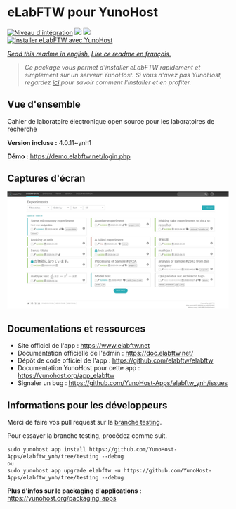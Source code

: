 # eLabFTW pour YunoHost

[![Niveau d'intégration](https://dash.yunohost.org/integration/elabftw.svg)](https://dash.yunohost.org/appci/app/elabftw) ![](https://ci-apps.yunohost.org/ci/badges/elabftw.status.svg) ![](https://ci-apps.yunohost.org/ci/badges/elabftw.maintain.svg)  
[![Installer eLabFTW avec YunoHost](https://install-app.yunohost.org/install-with-yunohost.svg)](https://install-app.yunohost.org/?app=elabftw)

*[Read this readme in english.](./README.md)*
*[Lire ce readme en français.](./README_fr.md)*

> *Ce package vous permet d'installer eLabFTW rapidement et simplement sur un serveur YunoHost.
Si vous n'avez pas YunoHost, regardez [ici](https://yunohost.org/#/install) pour savoir comment l'installer et en profiter.*

## Vue d'ensemble

Cahier de laboratoire électronique open source pour les laboratoires de recherche

**Version incluse :** 4.0.11~ynh1

**Démo :** https://demo.elabftw.net/login.php

## Captures d'écran

![](./doc/screenshots/screen-1.jpg)

## Documentations et ressources

* Site officiel de l'app : https://www.elabftw.net
* Documentation officielle de l'admin : https://doc.elabftw.net/
* Dépôt de code officiel de l'app : https://github.com/elabftw/elabftw
* Documentation YunoHost pour cette app : https://yunohost.org/app_elabftw
* Signaler un bug : https://github.com/YunoHost-Apps/elabftw_ynh/issues

## Informations pour les développeurs

Merci de faire vos pull request sur la [branche testing](https://github.com/YunoHost-Apps/elabftw_ynh/tree/testing).

Pour essayer la branche testing, procédez comme suit.
```
sudo yunohost app install https://github.com/YunoHost-Apps/elabftw_ynh/tree/testing --debug
ou
sudo yunohost app upgrade elabftw -u https://github.com/YunoHost-Apps/elabftw_ynh/tree/testing --debug
```

**Plus d'infos sur le packaging d'applications :** https://yunohost.org/packaging_apps